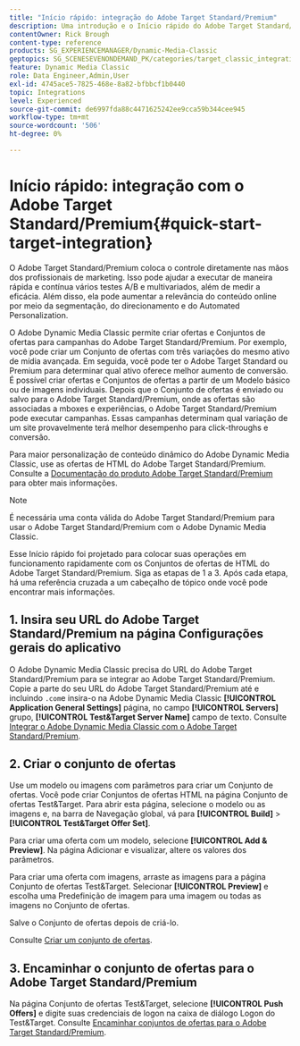 ```yaml
---
title: "Início rápido: integração do Adobe Target Standard/Premium"
description: Uma introdução e o Início rápido do Adobe Target Standard/Premium para ajudar você a começar a usar rapidamente as técnicas de integração do Adobe Target Standard/Premium no Adobe Dynamic Media Classic.
contentOwner: Rick Brough
content-type: reference
products: SG_EXPERIENCEMANAGER/Dynamic-Media-Classic
geptopics: SG_SCENESEVENONDEMAND_PK/categories/target_classic_integration
feature: Dynamic Media Classic
role: Data Engineer,Admin,User
exl-id: 4745ace5-7825-468e-8a82-bfbbcf1b0440
topic: Integrations
level: Experienced
source-git-commit: de6997fda88c4471625242ee9cca59b344cee945
workflow-type: tm+mt
source-wordcount: '506'
ht-degree: 0%

---
```


# Início rápido: integração com o Adobe Target Standard/Premium{#quick-start-target-integration}

O Adobe Target Standard/Premium coloca o controle diretamente nas mãos dos profissionais de marketing. Isso pode ajudar a executar de maneira rápida e contínua vários testes A/B e multivariados, além de medir a eficácia. Além disso, ela pode aumentar a relevância do conteúdo online por meio da segmentação, do direcionamento e do Automated Personalization.

O Adobe Dynamic Media Classic permite criar ofertas e Conjuntos de ofertas para campanhas do Adobe Target Standard/Premium. Por exemplo, você pode criar um Conjunto de ofertas com três variações do mesmo ativo de mídia avançada. Em seguida, você pode ter o Adobe Target Standard ou Premium para determinar qual ativo oferece melhor aumento de conversão. É possível criar ofertas e Conjuntos de ofertas a partir de um Modelo básico ou de imagens individuais. Depois que o Conjunto de ofertas é enviado ou salvo para o Adobe Target Standard/Premium, onde as ofertas são associadas a mboxes e experiências, o Adobe Target Standard/Premium pode executar campanhas. Essas campanhas determinam qual variação de um site provavelmente terá melhor desempenho para click-throughs e conversão.

Para maior personalização de conteúdo dinâmico do Adobe Dynamic Media Classic, use as ofertas de HTML do Adobe Target Standard/Premium. Consulte a [Documentação do produto Adobe Target Standard/Premium](https://experienceleague.adobe.com/en/docs/target) para obter mais informações.

>[!NOTE]
>
>É necessária uma conta válida do Adobe Target Standard/Premium para usar o Adobe Target Standard/Premium com o Adobe Dynamic Media Classic.

Esse Início rápido foi projetado para colocar suas operações em funcionamento rapidamente com os Conjuntos de ofertas de HTML do Adobe Target Standard/Premium. Siga as etapas de 1 a 3. Após cada etapa, há uma referência cruzada a um cabeçalho de tópico onde você pode encontrar mais informações.

## 1. Insira seu URL do Adobe Target Standard/Premium na página Configurações gerais do aplicativo

O Adobe Dynamic Media Classic precisa do URL do Adobe Target Standard/Premium para se integrar ao Adobe Target Standard/Premium. Copie a parte do seu URL do Adobe Target Standard/Premium até e incluindo `.com`e insira-o na Adobe Dynamic Media Classic **[!UICONTROL Application General Settings]** página, no campo **[!UICONTROL Servers]** grupo, **[!UICONTROL Test&Target Server Name]** campo de texto. Consulte [Integrar o Adobe Dynamic Media Classic com o Adobe Target Standard/Premium](integrating-dmc-with-target.md#integrating-dmc-with-target).

## 2. Criar o conjunto de ofertas

Use um modelo ou imagens com parâmetros para criar um Conjunto de ofertas. Você pode criar Conjuntos de ofertas HTML na página Conjunto de ofertas Test&amp;Target. Para abrir esta página, selecione o modelo ou as imagens e, na barra de Navegação global, vá para **[!UICONTROL Build]** > **[!UICONTROL Test&Target Offer Set]**.

Para criar uma oferta com um modelo, selecione **[!UICONTROL Add & Preview]**. Na página Adicionar e visualizar, altere os valores dos parâmetros.

Para criar uma oferta com imagens, arraste as imagens para a página Conjunto de ofertas Test&amp;Target. Selecionar **[!UICONTROL Preview]** e escolha uma Predefinição de imagem para uma imagem ou todas as imagens no Conjunto de ofertas.

Salve o Conjunto de ofertas depois de criá-lo.

Consulte [Criar um conjunto de ofertas](creating-offer-set.md#creating_an_offer_set).

## 3. Encaminhar o conjunto de ofertas para o Adobe Target Standard/Premium

Na página Conjunto de ofertas Test&amp;Target, selecione **[!UICONTROL Push Offers]** e digite suas credenciais de logon na caixa de diálogo Logon do Test&amp;Target. Consulte [Encaminhar conjuntos de ofertas para o Adobe Target Standard/Premium](pushing-offer-sets-target.md#pushing_offer_sets_to_target).
